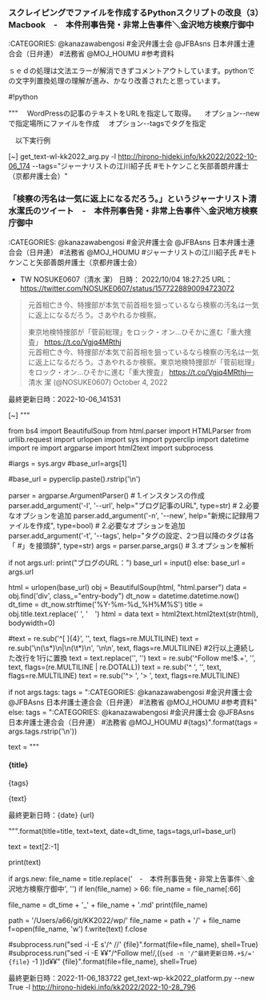 ### スクレイピングでファイルを作成するPythonスクリプトの改良（3）Macbook　-　本件刑事告発・非常上告事件＼金沢地方検察庁御中

:CATEGORIES: @kanazawabengosi #金沢弁護士会 @JFBAsns 日本弁護士連合会（日弁連） #法務省 @MOJ_HOUMU #参考資料


 ｓｅｄの処理は文法エラーが解消できずコメントアウトしています。pythonでの文字列置換処理の理解が進み、かなり改善されたと思っています。

#!python

"""
　WordPressの記事のテキストをURLを指定して取得。
　オプション--newで指定場所にファイルを作成
　オプション--tagsでタグを指定

　以下実行例

[~] get_text-wl-kk2022_arg.py -l http://hirono-hideki.info/kk2022/2022-10-06_174 --tags="ジャーナリストの江川紹子氏 #モトケンこと矢部善朗弁護士（京都弁護士会）"
### 「検察の汚名は一気に返上になるだろう。」というジャーナリスト清水潔氏のツイート　-　本件刑事告発・非常上告事件＼金沢地方検察庁御中

:CATEGORIES: @kanazawabengosi #金沢弁護士会 @JFBAsns 日本弁護士連合会（日弁連） #法務省 @MOJ_HOUMU #ジャーナリストの江川紹子氏 #モトケンこと矢部善朗弁護士（京都弁護士会）

- TW NOSUKE0607（清水 潔） 日時： 2022/10/04 18:27:25 URL： https://twitter.com/NOSUKE0607/status/1577228890094723072  
> 元首相亡き今、特捜部が本気で前首相を狙っているなら検察の汚名は一気に返上になるだろう。さあやれるか検察。  
>   
> 東京地検特捜部が「菅前総理」をロック・オン…ひそかに進む「重大捜査」 https://t.co/Vgjq4MRthj  
元首相亡き今、特捜部が本気で前首相を狙っているなら検察の汚名は一気に返上になるだろう。さあやれるか検察。東京地検特捜部が「菅前総理」をロック・オン…ひそかに進む「重大捜査」 https://t.co/Vgjq4MRthj— 清水 潔 (@NOSUKE0607) October 4, 2022

最終更新日時：2022-10-06_141531

[~] 
"""

from bs4 import BeautifulSoup
from html.parser import HTMLParser
from urllib.request import urlopen
import sys
import pyperclip
import datetime
import re
import argparse
import html2text
import subprocess

#iargs = sys.argv
#base_url=args[1]

#base_url = pyperclip.paste().rstrip('\n')

parser = argparse.ArgumentParser() # 1.インスタンスの作成
parser.add_argument('-l', '--url', help="ブログ記事のURL", type=str) # 2.必要なオプションを追加
parser.add_argument('-n', '--new', help="新規に記録用ファイルを作成", type=bool) # 2.必要なオプションを追加
parser.add_argument('-t', '--tags', help="タグの設定、2つ目以降のタグは各「 #」を接頭辞", type=str)
args = parser.parse_args() # 3.オプションを解析

if not args.url:
print("ブログのURL：")
base_url = input()
else:
base_url = args.url

html = urlopen(base_url)
obj = BeautifulSoup(html, "html.parser")
data = obj.find('div', class_="entry-body")
dt_now = datetime.datetime.now()
dt_time = dt_now.strftime('%Y-%m-%d_%H%M%S')
title = obj.title.text.replace(' ', '　')
html = data
text = html2text.html2text(str(html), bodywidth=0)

#text = re.sub('^[ ]{4}', '', text, flags=re.MULTILINE)
text = re.sub('\n(\s*)\n|\n(\t*)\n', '\n\n',  text, flags=re.MULTILINE) #2行以上連続した改行を1行に置換
text = text.replace('', '')
text = re.sub('^Follow me!$.+', '', text, flags=(re.MULTILINE | re.DOTALL))
text = re.sub('^    ', '', text, flags=re.MULTILINE)
text = re.sub('^>     ', '> ', text, flags=re.MULTILINE)

if not args.tags:
tags =  ":CATEGORIES: @kanazawabengosi #金沢弁護士会 @JFBAsns 日本弁護士連合会（日弁連） #法務省 @MOJ_HOUMU #参考資料"
else:
tags = ":CATEGORIES: @kanazawabengosi #金沢弁護士会 @JFBAsns 日本弁護士連合会（日弁連） #法務省 @MOJ_HOUMU #{tags}".format(tags = args.tags.rstrip('\n'))

text = """
#### {title}

{tags}

{text}

最終更新日時：{date}
{url}

""".format(title=title, text=text, date=dt_time, tags=tags,url=base_url)

text = text[2:-1]

print(text)

if args.new:
file_name = title.replace('　-　本件刑事告発・非常上告事件＼金沢地方検察庁御中', '')
if len(file_name) > 66:
    file_name = file_name[:66]

file_name = dt_time + '_' + file_name + '.md'
print(file_name)

path = '/Users/a66/git/KK2022/wp/'
file_name = path + '/' + file_name
f=open(file_name, 'w')
f.write(text)
f.close

#subprocess.run("sed -i -E s'/^    //' {file}".format(file=file_name), shell=True)
#subprocess.run("sed -i -E ¥¥"/^Follow me!$/,$((`sed -n '/^最終更新日時.+$/=' {file}` -1 ))d¥¥" {file}".format(file=file_name), shell=True)



最終更新日時：2022-11-06_183722
get_text-wp-kk2022_platform.py --new True -l http://hirono-hideki.info/kk2022/2022-10-28_796
